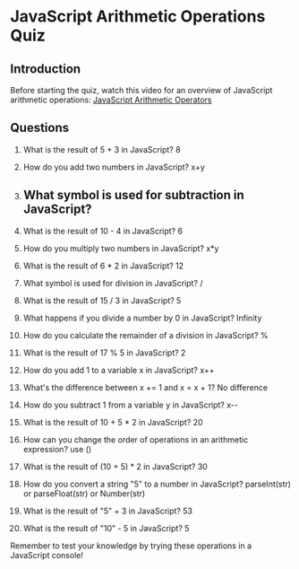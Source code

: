 # JavaScript Arithmetic Operations Quiz

## Introduction
Before starting the quiz, watch this video for an overview of JavaScript arithmetic operations:
[JavaScript Arithmetic Operators](https://www.youtube.com/watch?v=FyGIKD2fxIo)

## Questions

1. What is the result of 5 + 3 in JavaScript?
   8

2. How do you add two numbers in JavaScript?
   x+y

3. What symbol is used for subtraction in JavaScript?
   -

4. What is the result of 10 - 4 in JavaScript?
   6

5. How do you multiply two numbers in JavaScript?
   x*y

6. What is the result of 6 * 2 in JavaScript?
   12

7. What symbol is used for division in JavaScript?
   /

8. What is the result of 15 / 3 in JavaScript?
   5

9. What happens if you divide a number by 0 in JavaScript?
   Infinity

10. How do you calculate the remainder of a division in JavaScript?
    %

11. What is the result of 17 % 5 in JavaScript?
    2

12. How do you add 1 to a variable x in JavaScript?
    x++

13. What's the difference between x += 1 and x = x + 1?
    No difference

14. How do you subtract 1 from a variable y in JavaScript?
    x--

15. What is the result of 10 + 5 * 2 in JavaScript?
    20

16. How can you change the order of operations in an arithmetic expression?
    use ()

17. What is the result of (10 + 5) * 2 in JavaScript?
    30

18. How do you convert a string "5" to a number in JavaScript?
    parseInt(str) or parseFloat(str) or Number(str)

19. What is the result of "5" + 3 in JavaScript?
    53

20. What is the result of "10" - 5 in JavaScript?
    5

Remember to test your knowledge by trying these operations in a JavaScript console!
